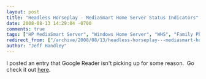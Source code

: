 ```yaml
---
layout: post
title: "Headless Horseplay - MediaSmart Home Server Status Indicators"
date: 2008-08-13 14:29:04 -0700
comments: true
tags: ["HP MediaSmart Server", "Windows Home Server", "WHS", "Family Photos"]
redirect_from: ["/archive/2008/08/13/headless-horseplay---mediasmart-home-server-status-indicators-again.aspx/"]
author: "Jeff Handley"
---
```

<!-- more -->
<p>I posted an entry that Google Reader isn't picking up for some reason.  Go check it out <a href="http://jeffhandley.com/archive/2008/08/12/headless-horseplay---mediasmart-home-server-status-indicators.aspx">here</a>.</p>
